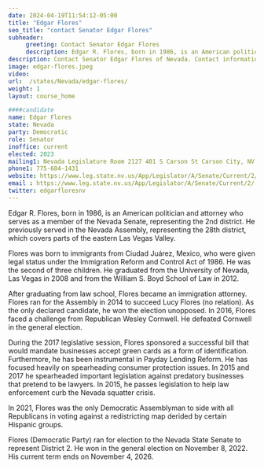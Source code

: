 ```yaml
---
date: 2024-04-19T11:54:12-05:00
title: "Edgar Flores"
seo_title: "contact Senator Edgar Flores"
subheader:
     greeting: Contact Senator Edgar Flores
     description: Edgar R. Flores, born in 1986, is an American politician and attorney who serves as a member of the Nevada Senate, representing the 2nd district. He previously served in the Nevada Assembly, representing the 28th district, which covers parts of the eastern Las Vegas Valley.
description: Contact Senator Edgar Flores of Nevada. Contact information for Edgar Flores includes email address, phone number, and mailing address.
image: edgar-flores.jpeg
video:
url:  /states/Nevada/edgar-flores/
weight: 1
layout: course_home

####candidate
name: Edgar Flores
state: Nevada
party: Democratic
role: Senator
inoffice: current
elected: 2023
mailing1: Nevada Legislature Room 2127 401 S Carson St Carson City, NV 89701-4747
phone1: 775-684-1431
website: https://www.leg.state.nv.us/App/Legislator/A/Senate/Current/2/
email : https://www.leg.state.nv.us/App/Legislator/A/Senate/Current/2/
twitter: edgarfloresnv
---
```


Edgar R. Flores, born in 1986, is an American politician and attorney who serves as a member of the Nevada Senate, representing the 2nd district. He previously served in the Nevada Assembly, representing the 28th district, which covers parts of the eastern Las Vegas Valley.

Flores was born to immigrants from Ciudad Juárez, Mexico, who were given legal status under the Immigration Reform and Control Act of 1986. He was the second of three children. He graduated from the University of Nevada, Las Vegas in 2008 and from the William S. Boyd School of Law in 2012.

After graduating from law school, Flores became an immigration attorney. Flores ran for the Assembly in 2014 to succeed Lucy Flores (no relation). As the only declared candidate, he won the election unopposed. In 2016, Flores faced a challenge from Republican Wesley Cornwell. He defeated Cornwell in the general election.

During the 2017 legislative session, Flores sponsored a successful bill that would mandate businesses accept green cards as a form of identification. Furthermore, he has been instrumental in Payday Lending Reform. He has focused heavily on spearheading consumer protection issues. In 2015 and 2017 he spearheaded important legislation against predatory businesses that pretend to be lawyers. In 2015, he passes legislation to help law enforcement curb the Nevada squatter crisis.

In 2021, Flores was the only Democratic Assemblyman to side with all Republicans in voting against a redistricting map derided by certain Hispanic groups.

Flores (Democratic Party) ran for election to the Nevada State Senate to represent District 2. He won in the general election on November 8, 2022. His current term ends on November 4, 2026.
